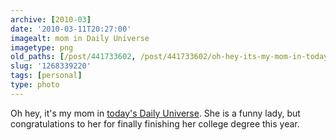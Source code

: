 ```yaml
---
archive: [2010-03]
date: '2010-03-11T20:27:00'
imagealt: mom in Daily Universe
imagetype: png
old_paths: [/post/441733602, /post/441733602/oh-hey-its-my-mom-in-todays-daily-universe]
slug: '1268339220'
tags: [personal]
type: photo
---
```


Oh hey, it's my mom in [today's Daily Universe][2].  She is a funny lady,
but congratulations to her for finally finishing her college degree this
year.

[2]: http://newnewsnet.byu.edu/pdf/du20100311.pdf
